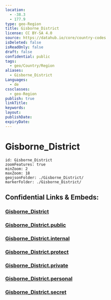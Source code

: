 ```yaml
---
location:
  - -38.3
  - 177.9
type: geo-Region
title: Gisborne_District
license: CC BY-SA 4.0
source: https://datahub.io/core/country-codes
isDeleted: false
isReadOnly: false
draft: false
confidential: public
tags:
  - geo/Country/Region
aliases:
  - Gisborne_District
Languages:
  - de
cssclasses:
  - geo-Region
publish: true
linkTitle:
keywords:
layout:
publishDate:
expiryDate:
---
```


# Gisborne_District

```leaflet
id: Gisborne_District
zoomFeatures: true 
minZoom: 2 
maxZoom: 18
geojsonFolder: ./Gisborne_District/
markerFolder: ./Gisborne_District/
```


## Confidential Links & Embeds: 

### [Gisborne_District](/_Standards/Earth/Continent/Australasia/New_Zealand/Regions~New_Zealand/Gisborne_District.md) 

### [Gisborne_District.public](/_public/Earth/Continent/Australasia/New_Zealand/Regions~New_Zealand/Gisborne_District.public.md) 

### [Gisborne_District.internal](/_internal/Earth/Continent/Australasia/New_Zealand/Regions~New_Zealand/Gisborne_District.internal.md) 

### [Gisborne_District.protect](/_protect/Earth/Continent/Australasia/New_Zealand/Regions~New_Zealand/Gisborne_District.protect.md) 

### [Gisborne_District.private](/_private/Earth/Continent/Australasia/New_Zealand/Regions~New_Zealand/Gisborne_District.private.md) 

### [Gisborne_District.personal](/_personal/Earth/Continent/Australasia/New_Zealand/Regions~New_Zealand/Gisborne_District.personal.md) 

### [Gisborne_District.secret](/_secret/Earth/Continent/Australasia/New_Zealand/Regions~New_Zealand/Gisborne_District.secret.md)

